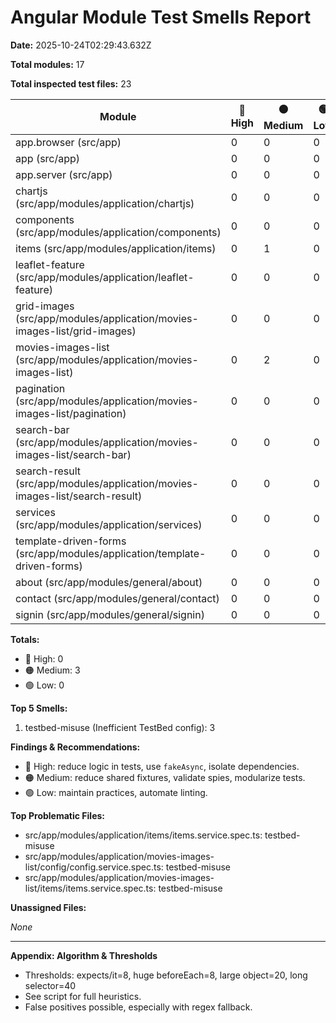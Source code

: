 # Angular Module Test Smells Report

**Date:** 2025-10-24T02:29:43.632Z

**Total modules:** 17

**Total inspected test files:** 23

| Module | 🔴 High | 🟠 Medium | 🟢 Low | Total Smells | Files Inspected |
| ------ | ------- | --------- | ------ | ------------ | --------------- |
| app.browser (src/app) | 0 | 0 | 0 | 0 | 3 |
| app (src/app) | 0 | 0 | 0 | 0 | 0 |
| app.server (src/app) | 0 | 0 | 0 | 0 | 0 |
| chartjs (src/app/modules/application/chartjs) | 0 | 0 | 0 | 0 | 1 |
| components (src/app/modules/application/components) | 0 | 0 | 0 | 0 | 2 |
| items (src/app/modules/application/items) | 0 | 1 | 0 | 1 | 2 |
| leaflet-feature (src/app/modules/application/leaflet-feature) | 0 | 0 | 0 | 0 | 1 |
| grid-images (src/app/modules/application/movies-images-list/grid-images) | 0 | 0 | 0 | 0 | 0 |
| movies-images-list (src/app/modules/application/movies-images-list) | 0 | 2 | 0 | 2 | 4 |
| pagination (src/app/modules/application/movies-images-list/pagination) | 0 | 0 | 0 | 0 | 1 |
| search-bar (src/app/modules/application/movies-images-list/search-bar) | 0 | 0 | 0 | 0 | 1 |
| search-result (src/app/modules/application/movies-images-list/search-result) | 0 | 0 | 0 | 0 | 1 |
| services (src/app/modules/application/services) | 0 | 0 | 0 | 0 | 2 |
| template-driven-forms (src/app/modules/application/template-driven-forms) | 0 | 0 | 0 | 0 | 2 |
| about (src/app/modules/general/about) | 0 | 0 | 0 | 0 | 1 |
| contact (src/app/modules/general/contact) | 0 | 0 | 0 | 0 | 1 |
| signin (src/app/modules/general/signin) | 0 | 0 | 0 | 0 | 1 |

**Totals:**

- 🔴 High: 0
- 🟠 Medium: 3
- 🟢 Low: 0

**Top 5 Smells:**
1. testbed-misuse (Inefficient TestBed config): 3

**Findings & Recommendations:**

- 🔴 High: reduce logic in tests, use `fakeAsync`, isolate dependencies.
- 🟠 Medium: reduce shared fixtures, validate spies, modularize tests.
- 🟢 Low: maintain practices, automate linting.

**Top Problematic Files:**
- src/app/modules/application/items/items.service.spec.ts: testbed-misuse
- src/app/modules/application/movies-images-list/config/config.service.spec.ts: testbed-misuse
- src/app/modules/application/movies-images-list/items/items.service.spec.ts: testbed-misuse

**Unassigned Files:**

_None_

---

**Appendix: Algorithm & Thresholds**

- Thresholds: expects/it=8, huge beforeEach=8, large object=20, long selector=40
- See script for full heuristics.
- False positives possible, especially with regex fallback.
